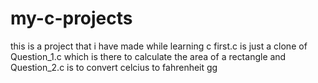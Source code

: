 # my-c-projects
this is a project that i have made while learning c
first.c is just a clone of Question_1.c which is there to calculate the area of a rectangle and Question_2.c is to convert celcius to fahrenheit
gg
